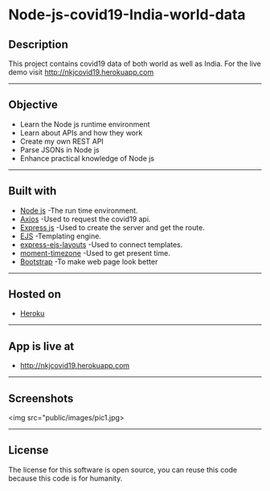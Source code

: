 # Node-js-covid19-India-world-data

## Description
This project contains covid19 data of both world as well as India. For the live demo visit http://nkjcovid19.herokuapp.com

---

## Objective

- Learn the Node js runtime environment
- Learn about APIs and how they work
- Create my own REST API
- Parse JSONs in Node js
- Enhance practical knowledge of Node js

---

## Built with

- <a href="nodejs.org">Node js</a> -The run time environment.
- <a href="https://www.npmjs.com/package/axios">Axios</a> -Used to request the covid19 api.
- <a href="https://www.npmjs.com/package/express">Express js</a> -Used to create the server and get the route.
- <a href="https://www.npmjs.com/package/ejs">EJS</a> -Templating engine.
- <a href="https://www.npmjs.com/package/express-ejs-layouts">express-ejs-layouts</a> -Used to connect templates.
- <a href="https://www.npmjs.com/package/moment-timezone">moment-timezone</a> -Used to get present time.
- <a href="https://getbootstrap.com/">Bootstrap</a> -To make web page look better

---

## Hosted on

- <a href="https://heroku.com">Heroku</a>

---

## App is live at

- http://nkjcovid19.herokuapp.com

---

## Screenshots

<img src="public/images/pic1.jpg>

---

## License

The license for this software is open source, you can reuse this code because this code is for humanity.

